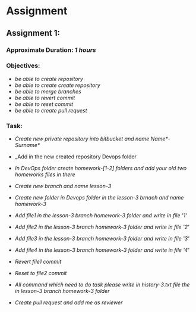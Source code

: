 # Assignment

## Assignment 1:

### Approximate Duration: _1 hours_

### Objectives:

- _be able to create repository_
- _be able to create create repository_
- _be able to merge branches_
- _be able to revert commit_
- _be able to reset commit_
- _be able to create pull request_

### Task:

- _Create new private repository into bitbucket and name Name*-Surname*_
- \_Add in the new created repository Devops folder
- _In DevOps folder create homework-[1-2] folders and add your old two homeworks files in there_
- _Create new branch and name lesson-3_
- _Create new folder in Devops folder in the lesson-3 brnach and name homework-3_
- _Add file1 in the lesson-3 branch homework-3 folder and write in file '1'_
- _Add file2 in the lesson-3 branch homework-3 folder and write in file '2'_
- _Add file3 in the lesson-3 branch homework-3 folder and write in file '3'_
- _Add file4 in the lesson-3 branch homework-3 folder and write in file '4'_
- _Revert file1 commit_
- _Reset to file2 commit_
- _All command which need to do task please write in history-3.txt file the in lesson-3 branch homework-3 folder_

- _Create pull request and add me as reviewer_
